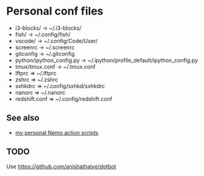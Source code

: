 # Personal conf files

  * i3-blocks/ -> ~/.i3-blocks/
  * fish/ -> ~/.config/fish/
  * vscode/ -> ~/.config/Code/User/
  * screenrc -> ~/.screenrc
  * gitconfig -> ~/.gitconfig
  * python/ipython_config.py -> ~/.ipython/profile_default/ipython_config.py
  * tmux/tmux.conf -> ~/.tmux.conf
  * lftprc => ~/.lftprc
  * zshrc => ~/.zshrc
  * sxhkdrc => ~/.config/sxhkd/sxhkdrc
  * nanorc => ~/.nanorc
  * redshift.conf => ~/.config/redshift.conf

## See also

  * [my personal Nemo action scripts](https://github.com/brunetton/nemo-actions)

## TODO

Use https://github.com/anishathalye/dotbot